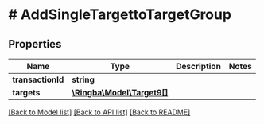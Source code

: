 # # AddSingleTargettoTargetGroup

## Properties

Name | Type | Description | Notes
------------ | ------------- | ------------- | -------------
**transactionId** | **string** |  |
**targets** | [**\Ringba\Model\Target9[]**](Target9.md) |  |

[[Back to Model list]](../../README.md#models) [[Back to API list]](../../README.md#endpoints) [[Back to README]](../../README.md)
